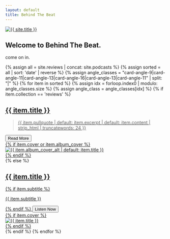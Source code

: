 ```yaml
---
layout: default
title: Behind The Beat
---
```

<main id="site-main" class="site-main">
  <section class="hero site-container py-8 md:py-12">
    <div class="hero-logo">
      <a href="{{ '/' | relative_url }}" aria-label="Home" class="logo-pulse">
        <img src="{{ '/assets/images/btb-logo-clean.png' | relative_url }}" alt="{{ site.title }}" />
      </a>
    </div>
    <div class="max-w-2xl tagline-animate">
      <h1 class="text-3xl md:text-5xl font-heading leading-tight text-purple-darkest line line-1">Welcome to Behind The Beat.</h1>
      <p class="mt-3 md:mt-4 text-base md:text-lg text-purple-dark line line-2">come on in.</p>
    </div>
  </section>

  <section class="site-container">
    <div class="post-list">
      {% assign all = site.reviews | concat: site.podcasts %}
      {% assign sorted = all | sort: 'date' | reverse %}
      {% assign angle_classes = "card-angle-9|card-angle-11|card-angle-13|card-angle-16|card-angle-13|card-angle-11" | split: "|" %}
      {% for item in sorted %}
      {% assign idx = forloop.index0 | modulo: angle_classes.size %}
      {% assign angle_class = angle_classes[idx] %}
      {% if item.collection == 'reviews' %}
      <a class="post-card card-frame {{ angle_class }} card-review" href="{{ item.url | relative_url }}" data-vt-link data-vt-name="{{ item.url | slugify }}">
        <div class="card-inner">
          <h2 class="card-title" data-vt-title style="view-transition-name: title-{{ item.url | slugify }}">{{ item.title }}</h2>
          <div class="card-bottom">
            <div class="card-left">
              <blockquote class="card-quote">{{ item.pullquote | default: item.excerpt | default: item.content | strip_html | truncatewords: 24 }}</blockquote>
              <span class="card-actions"><button type="button" class="btn-trapezoid btn-action btn-read" data-vt-action>Read More</button></span>
            </div>
            <div class="card-right">
              {% if item.cover or item.album_cover %}
              <div class="card-image card-image-square" data-vt-image>
                <img src="{{ (item.cover | default: item.album_cover) | relative_url }}" alt="{{ item.album_cover_alt | default: item.title }}" loading="lazy" style="view-transition-name: cover-{{ item.url | slugify }}" />
              </div>
              {% endif %}
            </div>
          </div>
        </div>
      </a>
      {% else %}
      <a class="post-card card-frame {{ angle_class }} card-podcast" href="{{ item.url | relative_url }}" data-vt-link data-vt-name="{{ item.url | slugify }}">
        <div class="card-inner">
          <div class="card-left">
            <h2 class="card-title" data-vt-title style="view-transition-name: title-{{ item.url | slugify }}">{{ item.title }}</h2>
            {% if item.subtitle %}<p class="card-sub">{{ item.subtitle }}</p>{% endif %}
            <span class="card-actions"><button type="button" class="btn-trapezoid btn-action btn-listen" data-vt-action>Listen Now</button></span>
          </div>
          <div class="card-right">
            {% if item.cover %}
            <div class="card-image card-image-portrait" data-vt-image>
              <img src="{{ item.cover | relative_url }}" alt="{{ item.title }}" loading="lazy" style="view-transition-name: cover-{{ item.url | slugify }}" />
            </div>
            {% endif %}
          </div>
        </div>
      </a>
      {% endif %}
      {% endfor %}
    </div>
  </section>
</main>

